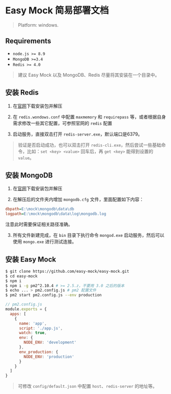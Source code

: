 # Easy Mock 简易部署文档

> Platform: windows.

## Requirements

- `node.js >= 8.9`
- `MongoDB >=3.4`
- `Redis >= 4.0`

> 建议 Easy Mock 以及 MongoDB、Redis 尽量将其安装在一个目录中。

## 安装 Redis  

1. 在[官网](https://github.com/MicrosoftArchive/redis/releases)下载安装包并解压

2. 在 `redis.wondows.conf` 中配置 `maxmemory` 和 `requirepass` 等，或者根据自身需求修改一些其它配置，可参照官网的 `redis` 配置

3. 启动服务，直接双击打开 `redis-server.exe`，默认端口是6379。

> 验证是否启动成功，也可以双击打开 `redis-cli.exe`，然后尝试一些基础命令，比如：`set <key> <value>` 回车后，再 `get <key>` 能得到设置的 `value`。

## 安装 MongoDB

1. 在[官网](https://www.mongodb.com/download-center/community)下载安装包并解压

2. 在解压后的文件夹内增加 `mongodb.cfg` 文件，里面配置如下内容：

```ini
dbpath=E:\mock\mongodb\data\db
logpath=E:\mock\mongodb\data\log\mongodb.log
```

注意此时需要保证相关路径准确。

3. 所有文件新建完成，在 `bin` 目录下执行命令 `mongod.exe` 启动服务，然后可以使用 `mongo.exe` 进行测试连接。

## 安装 Easy Mock

```bash
$ git clone https://github.com/easy-mock/easy-mock.git
$ cd easy-mock
$ npm i
$ npm i -g pm2^2.10.4 # >= 2.5.z，不要用 3.0 之后的版本
$ echo ... > pm2.config.js # pm2 配置文件
$ pm2 start pm2.config.js --env production
```

```javascript
// pm2.config.js
module.exports = {
  apps: [
    {
      name: 'app',
      script: './app.js',
      watch: true,
      env: {
        NODE_ENV: 'development'
      },
      env_production: {
        NODE_ENV: 'production'
      }
    }
  ]
}
```

> 可修改 `config/default.json` 中配置 `host`、`redis-server` 的地址等。
